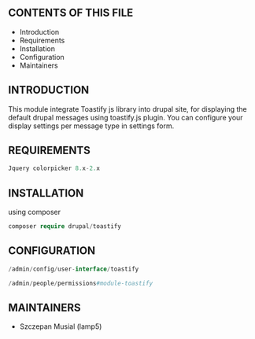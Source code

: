 CONTENTS OF THIS FILE
---------------------
   
 * Introduction
 * Requirements
 * Installation
 * Configuration
 * Maintainers
 
 INTRODUCTION
 ------------
 
 This module integrate Toastify js library into drupal site, 
 for displaying the default drupal messages using toastify.js plugin. 
 You can configure your display settings per message type in settings form.
 
 REQUIREMENTS
 ------------
 
 ```php
Jquery colorpicker 8.x-2.x
```

INSTALLATION
------------

using composer
```php
composer require drupal/toastify
```

CONFIGURATION
-------------

```php
/admin/config/user-interface/toastify

/admin/people/permissions#module-toastify
```

MAINTAINERS
-----------

* Szczepan Musial (lamp5)
